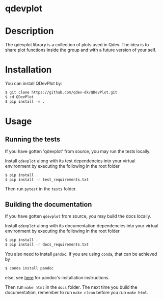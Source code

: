 # qdevplot

# Description
The qdevplot library is a collection of plots used in Qdev. 
The idea is to share plot functions inside the group and with a future version of your self. 

# Installation

You can install QDevPlot by:

```bash
$ git clone https://github.com/qdev-dk/QDevPlot.git
$ cd QDevPlot
$ pip install -e .
```

# Usage

## Running the tests

If you have gotten 'qdevplot' from source, you may run the tests locally.

Install `qdevplot` along with its test dependencies into your virtual environment by executing the following in the root folder

```bash
$ pip install .
$ pip install -r test_requirements.txt
```

Then run `pytest` in the `tests` folder.

## Building the documentation

If you have gotten `qdevplot` from source, you may build the docs locally.

Install `qdevplot` along with its documentation dependencies into your virtual environment by executing the following in the root folder

```bash
$ pip install .
$ pip install -r docs_requirements.txt
```

You also need to install `pandoc`. If you are using `conda`, that can be achieved by

```bash
$ conda install pandoc
```
else, see [here](https://pandoc.org/installing.html) for pandoc's installation instructions.

Then run `make html` in the `docs` folder. The next time you build the documentation, remember to run `make clean` before you run `make html`.
